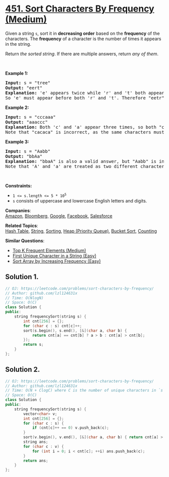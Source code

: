 # [451. Sort Characters By Frequency (Medium)](https://leetcode.com/problems/sort-characters-by-frequency/)

<p>Given a string <code>s</code>, sort it in <strong>decreasing order</strong> based on the <strong>frequency</strong> of the characters. The <strong>frequency</strong> of a character is the number of times it appears in the string.</p>

<p>Return <em>the sorted string</em>. If there are multiple answers, return <em>any of them</em>.</p>

<p>&nbsp;</p>
<p><strong>Example 1:</strong></p>

<pre><strong>Input:</strong> s = "tree"
<strong>Output:</strong> "eert"
<strong>Explanation:</strong> 'e' appears twice while 'r' and 't' both appear once.
So 'e' must appear before both 'r' and 't'. Therefore "eetr" is also a valid answer.
</pre>

<p><strong>Example 2:</strong></p>

<pre><strong>Input:</strong> s = "cccaaa"
<strong>Output:</strong> "aaaccc"
<strong>Explanation:</strong> Both 'c' and 'a' appear three times, so both "cccaaa" and "aaaccc" are valid answers.
Note that "cacaca" is incorrect, as the same characters must be together.
</pre>

<p><strong>Example 3:</strong></p>

<pre><strong>Input:</strong> s = "Aabb"
<strong>Output:</strong> "bbAa"
<strong>Explanation:</strong> "bbaA" is also a valid answer, but "Aabb" is incorrect.
Note that 'A' and 'a' are treated as two different characters.
</pre>

<p>&nbsp;</p>
<p><strong>Constraints:</strong></p>

<ul>
	<li><code>1 &lt;= s.length &lt;= 5 * 10<sup>5</sup></code></li>
	<li><code>s</code> consists of uppercase and lowercase English letters and digits.</li>
</ul>


**Companies**:  
[Amazon](https://leetcode.com/company/amazon), [Bloomberg](https://leetcode.com/company/bloomberg), [Google](https://leetcode.com/company/google), [Facebook](https://leetcode.com/company/facebook), [Salesforce](https://leetcode.com/company/salesforce)

**Related Topics**:  
[Hash Table](https://leetcode.com/tag/hash-table/), [String](https://leetcode.com/tag/string/), [Sorting](https://leetcode.com/tag/sorting/), [Heap (Priority Queue)](https://leetcode.com/tag/heap-priority-queue/), [Bucket Sort](https://leetcode.com/tag/bucket-sort/), [Counting](https://leetcode.com/tag/counting/)

**Similar Questions**:
* [Top K Frequent Elements (Medium)](https://leetcode.com/problems/top-k-frequent-elements/)
* [First Unique Character in a String (Easy)](https://leetcode.com/problems/first-unique-character-in-a-string/)
* [Sort Array by Increasing Frequency (Easy)](https://leetcode.com/problems/sort-array-by-increasing-frequency/)

## Solution 1.

```cpp
// OJ: https://leetcode.com/problems/sort-characters-by-frequency/
// Author: github.com/lzl124631x
// Time: O(NlogN)
// Space: O(C)
class Solution {
public:
    string frequencySort(string s) {
        int cnt[256] = {};
        for (char c : s) cnt[c]++;
        sort(s.begin(), s.end(), [&](char a, char b) {
            return cnt[a] == cnt[b] ? a > b : cnt[a] > cnt[b];
        });
        return s;
    }
};
```

## Solution 2.

```cpp
// OJ: https://leetcode.com/problems/sort-characters-by-frequency/
// Author: github.com/lzl124631x
// Time: O(N + ClogC) where C is the number of unique characters in `s`.
// Space: O(C)
class Solution {
public:
    string frequencySort(string s) {
        vector<char> v;
        int cnt[256] = {};
        for (char c : s) {
            if (cnt[c]++ == 0) v.push_back(c);
        }
        sort(v.begin(), v.end(), [&](char a, char b) { return cnt[a] > cnt[b]; });
        string ans;
        for (char c : v) {
            for (int i = 0; i < cnt[c]; ++i) ans.push_back(c);
        }
        return ans;
    }
};
```